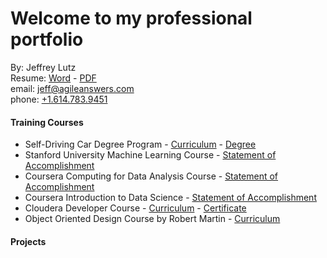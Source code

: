 # Welcome to my professional portfolio
By:  Jeffrey Lutz  
  Resume:  [Word](docs/1-jeffrey_lutz_Resume.doc) - [PDF](docs/1-jeffrey_lutz_Resume.pdf)  
  email: [jeff@agileanswers.com](mailto:jeff.lutz@agileanswers.com)  
  phone: [+1.614.783.9451](tel:1-614-783-9451)

#### Training Courses
  - Self-Driving Car Degree Program - [Curriculum](CarND-README.md) - [Degree]()
  - Stanford University Machine Learning Course - [Statement of Accomplishment](docs/Coursera_Machine_Learning_2017.pdf)
  - Coursera Computing for Data Analysis Course - [Statement of Accomplishment](docs/Coursera_Computing_for_Data_Analysis_2017.pdf)
  - Coursera Introduction to Data Science - [Statement of Accomplishment](docs/Coursera_Intro_Data_Science_2017.pdf)
  - Cloudera Developer Course - [Curriculum](https://university.cloudera.com/instructor-led-training/developer) - [Certificate](docs/2-jeffrey_lutz_hadoop_certification.pdf)
  - Object Oriented Design Course by Robert Martin - [Curriculum](OO_DESIGN_README.md)

#### Projects
